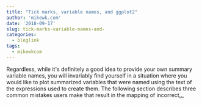 ```yaml
---
title: "Tick marks, variable names, and ggplot2"
author: 'mikewk.com'
date: '2018-09-17'
slug: tick-marks-variable-names-and-
categories:
  - bloglink
tags:
  - mikewkcom
---
```


Regardless, while it's definitely a good idea to provide your own summary variable names, you will invariably find yourself in a situation where you would like to plot summarized variables that were named using the text of the expressions used to create them. The following section describes three common mistakes users make that result in the mapping of incorrect[... <i class="fas fa-external-link-alt"></i>](https://mikewk.com/post/2018-09-17-tick-marks-var-names-and-ggplot2/)

